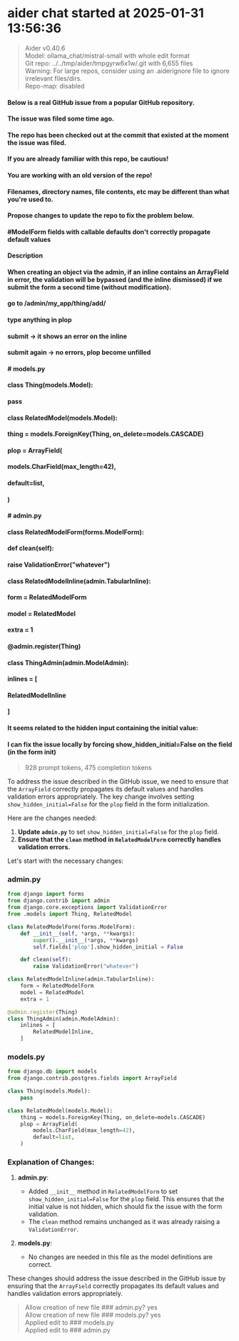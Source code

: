 
# aider chat started at 2025-01-31 13:56:36

> Aider v0.40.6  
> Model: ollama_chat/mistral-small with whole edit format  
> Git repo: ../../tmp/aider/tmpgyrw6x1w/.git with 6,655 files  
> Warning: For large repos, consider using an .aiderignore file to ignore irrelevant files/dirs.  
> Repo-map: disabled  

#### Below is a real GitHub issue from a popular GitHub repository.  
#### The issue was filed some time ago.  
#### The repo has been checked out at the commit that existed at the moment the issue was filed.  
#### If you are already familiar with this repo, be cautious!  
#### You are working with an old version of the repo!  
#### Filenames, directory names, file contents, etc may be different than what you're used to.  
####   
#### Propose changes to update the repo to fix the problem below.  
####   
#### #ModelForm fields with callable defaults don't correctly propagate default values  
#### Description  
#### 	  
#### When creating an object via the admin, if an inline contains an ArrayField in error, the validation will be bypassed (and the inline dismissed) if we submit the form a second time (without modification).  
#### go to /admin/my_app/thing/add/  
#### type anything in plop  
#### submit -> it shows an error on the inline  
#### submit again -> no errors, plop become unfilled  
#### # models.py  
#### class Thing(models.Model):  
#### 	pass  
#### class RelatedModel(models.Model):  
#### 	thing = models.ForeignKey(Thing, on_delete=models.CASCADE)  
#### 	plop = ArrayField(  
#### 		models.CharField(max_length=42),  
#### 		default=list,  
#### 	)  
#### # admin.py  
#### class RelatedModelForm(forms.ModelForm):  
#### 	def clean(self):  
#### 		raise ValidationError("whatever")  
#### class RelatedModelInline(admin.TabularInline):  
#### 	form = RelatedModelForm  
#### 	model = RelatedModel  
#### 	extra = 1  
#### @admin.register(Thing)  
#### class ThingAdmin(admin.ModelAdmin):  
#### 	inlines = [  
#### 		RelatedModelInline  
#### 	]  
#### It seems related to the hidden input containing the initial value:  
#### <input type="hidden" name="initial-relatedmodel_set-0-plop" value="test" id="initial-relatedmodel_set-0-id_relatedmodel_set-0-plop">  
#### I can fix the issue locally by forcing show_hidden_initial=False on the field (in the form init)  
> 928 prompt tokens, 475 completion tokens  

To address the issue described in the GitHub issue, we need to ensure that the `ArrayField` correctly propagates its default values and handles validation errors appropriately. The key change involves setting `show_hidden_initial=False` for the `plop` field in the form initialization.

Here are the changes needed:

1. **Update `admin.py`** to set `show_hidden_initial=False` for the `plop` field.
2. **Ensure that the `clean` method in `RelatedModelForm` correctly handles validation errors.**

Let's start with the necessary changes:

### admin.py
```python
from django import forms
from django.contrib import admin
from django.core.exceptions import ValidationError
from .models import Thing, RelatedModel

class RelatedModelForm(forms.ModelForm):
    def __init__(self, *args, **kwargs):
        super().__init__(*args, **kwargs)
        self.fields['plop'].show_hidden_initial = False

    def clean(self):
        raise ValidationError("whatever")

class RelatedModelInline(admin.TabularInline):
    form = RelatedModelForm
    model = RelatedModel
    extra = 1

@admin.register(Thing)
class ThingAdmin(admin.ModelAdmin):
    inlines = [
        RelatedModelInline,
    ]
```

### models.py
```python
from django.db import models
from django.contrib.postgres.fields import ArrayField

class Thing(models.Model):
    pass

class RelatedModel(models.Model):
    thing = models.ForeignKey(Thing, on_delete=models.CASCADE)
    plop = ArrayField(
        models.CharField(max_length=42),
        default=list,
    )
```

### Explanation of Changes:

1. **admin.py**:
   - Added `__init__` method in `RelatedModelForm` to set `show_hidden_initial=False` for the `plop` field. This ensures that the initial value is not hidden, which should fix the issue with the form validation.
   - The `clean` method remains unchanged as it was already raising a `ValidationError`.

2. **models.py**:
   - No changes are needed in this file as the model definitions are correct.

These changes should address the issue described in the GitHub issue by ensuring that the `ArrayField` correctly propagates its default values and handles validation errors appropriately.

> Allow creation of new file ### admin.py? yes  
> Allow creation of new file ### models.py? yes  
> Applied edit to ### models.py  
> Applied edit to ### admin.py  
